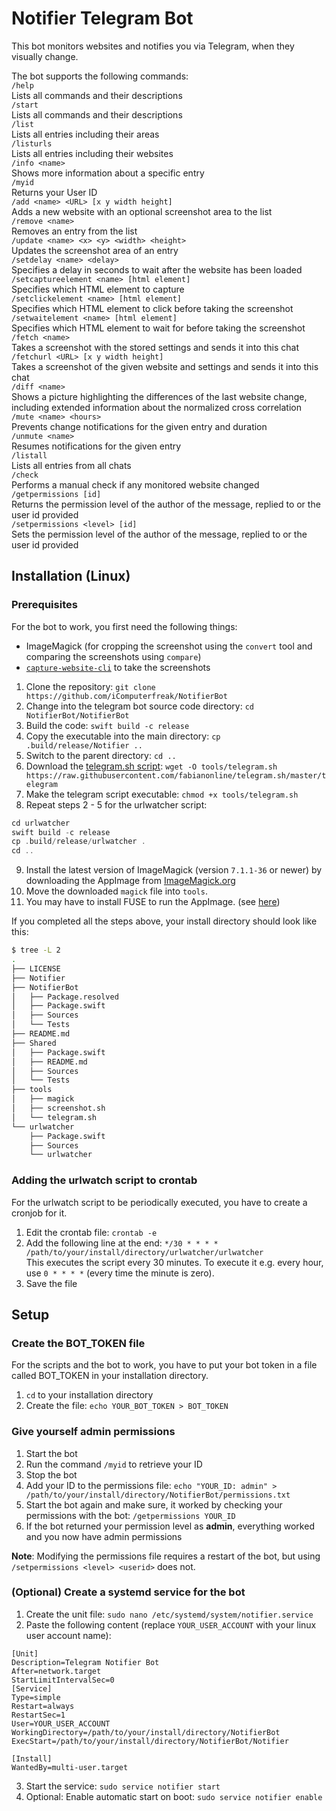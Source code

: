 # Notifier Telegram Bot

This bot monitors websites and notifies you via Telegram, when they visually change.

The bot supports the following commands:  
`/help`  
Lists all commands and their descriptions  
`/start`  
Lists all commands and their descriptions  
`/list`  
Lists all entries including their areas  
`/listurls`  
Lists all entries including their websites  
`/info <name>`  
Shows more information about a specific entry  
`/myid`  
Returns your User ID  
`/add <name> <URL> [x y width height]`  
Adds a new website with an optional screenshot area to the list  
`/remove <name>`  
Removes an entry from the list  
`/update <name> <x> <y> <width> <height>`  
Updates the screenshot area of an entry  
`/setdelay <name> <delay>`  
Specifies a delay in seconds to wait after the website has been loaded  
`/setcaptureelement <name> [html element]`  
Specifies which HTML element to capture  
`/setclickelement <name> [html element]`  
Specifies which HTML element to click before taking the screenshot  
`/setwaitelement <name> [html element]`  
Specifies which HTML element to wait for before taking the screenshot  
`/fetch <name>`  
Takes a screenshot with the stored settings and sends it into this chat  
`/fetchurl <URL> [x y width height]`  
Takes a screenshot of the given website and settings and sends it into this chat  
`/diff <name>`  
Shows a picture highlighting the differences of the last website change, including extended information about the normalized cross correlation  
`/mute <name> <hours>`  
Prevents change notifications for the given entry and duration  
`/unmute <name>`  
Resumes notifications for the given entry  
`/listall`  
Lists all entries from all chats  
`/check`  
Performs a manual check if any monitored website changed  
`/getpermissions [id]`  
Returns the permission level of the author of the message, replied to or the user id provided  
`/setpermissions <level> [id]`  
Sets the permission level of the author of the message, replied to or the user id provided  

## Installation (Linux)

### Prerequisites
For the bot to work, you first need the following things:
- ImageMagick (for cropping the screenshot using the `convert` tool and comparing the screenshots using `compare`)
- [`capture-website-cli`](https://github.com/sindresorhus/capture-website-cli) to take the screenshots
  

1. Clone the repository: `git clone https://github.com/iComputerfreak/NotifierBot`
2. Change into the telegram bot source code directory: `cd NotifierBot/NotifierBot`
3. Build the code: `swift build -c release`
4. Copy the executable into the main directory: `cp .build/release/Notifier ..`
5. Switch to the parent directory: `cd ..`
6. Download the [telegram.sh script](https://github.com/fabianonline/telegram.sh): `wget -O tools/telegram.sh https://raw.githubusercontent.com/fabianonline/telegram.sh/master/telegram`
7. Make the telegram script executable: `chmod +x tools/telegram.sh`
8. Repeat steps 2 - 5 for the urlwatcher script:
```swift
cd urlwatcher
swift build -c release
cp .build/release/urlwatcher .
cd ..
```
9. Install the latest version of ImageMagick (version `7.1.1-36` or newer) by downloading the AppImage from [ImageMagick.org](https://imagemagick.org/script/download.php)
10. Move the downloaded `magick` file into `tools`.
11. You may have to install FUSE to run the AppImage. (see [here](https://github.com/AppImage/AppImageKit/wiki/FUSE))

If you completed all the steps above, your install directory should look like this:
```bash
$ tree -L 2
.
├── LICENSE
├── Notifier
├── NotifierBot
│   ├── Package.resolved
│   ├── Package.swift
│   ├── Sources
│   └── Tests
├── README.md
├── Shared
│   ├── Package.swift
│   ├── README.md
│   ├── Sources
│   └── Tests
├── tools
│   ├── magick
│   ├── screenshot.sh
│   └── telegram.sh
└── urlwatcher
    ├── Package.swift
    ├── Sources
    └── urlwatcher
```

### Adding the urlwatch script to crontab
For the urlwatch script to be periodically executed, you have to create a cronjob for it.
1. Edit the crontab file: `crontab -e`
2. Add the following line at the end: `*/30 * * * * /path/to/your/install/directory/urlwatcher/urlwatcher`  
This executes the script every 30 minutes. To execute it e.g. every hour, use `0 * * * *` (every time the minute is zero).
3. Save the file

## Setup

### Create the BOT_TOKEN file
For the scripts and the bot to work, you have to put your bot token in a file called BOT_TOKEN in your installation directory.
1. `cd` to your installation directory
2. Create the file: `echo YOUR_BOT_TOKEN > BOT_TOKEN`

### Give yourself admin permissions
1. Start the bot
2. Run the command `/myid` to retrieve your ID
3. Stop the bot
4. Add your ID to the permissions file: `echo "YOUR_ID: admin" > /path/to/your/install/directory/NotifierBot/permissions.txt`
5. Start the bot again and make sure, it worked by checking your permissions with the bot: `/getpermissions YOUR_ID`
6. If the bot returned your permission level as **admin**, everything worked and you now have admin permissions

**Note**: Modifying the permissions file requires a restart of the bot, but using `/setpermissions <level> <userid>` does not.

### (Optional) Create a systemd service for the bot
1. Create the unit file: `sudo nano /etc/systemd/system/notifier.service`
2. Paste the following content (replace `YOUR_USER_ACCOUNT` with your linux user account name):
```
[Unit]
Description=Telegram Notifier Bot
After=network.target
StartLimitIntervalSec=0
[Service]
Type=simple
Restart=always
RestartSec=1
User=YOUR_USER_ACCOUNT
WorkingDirectory=/path/to/your/install/directory/NotifierBot
ExecStart=/path/to/your/install/directory/NotifierBot/Notifier

[Install]
WantedBy=multi-user.target
```
3. Start the service: `sudo service notifier start`
4. Optional: Enable automatic start on boot: `sudo service notifier enable`
